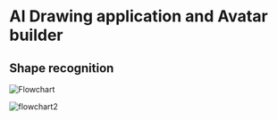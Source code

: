 # AI Drawing application and Avatar builder

## Shape recognition

![Flowchart](https://user-images.githubusercontent.com/100542103/233240421-f82e6e22-a4aa-4687-a623-3dcb88b53fc5.PNG)

![flowchart2](https://user-images.githubusercontent.com/100542103/233240412-6ddfa29b-3abf-469b-819a-27a1e97b4a70.PNG)
